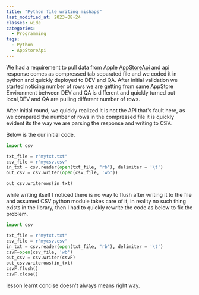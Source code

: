 ```yaml
---
title: "Python file writing mishaps"
last_modified_at: 2023-08-24
classes: wide
categories:
  - Programming
tags:
  - Python
  - AppStoreApi
---
```


We had a requirement to pull data from Apple [AppStoreApi](https://developer.apple.com/documentation/appstoreconnectapi) and api response comes as compressed tab separated file and we coded it in python and quickly deployed to DEV and QA. After initial validation we started noticing number of rows we are getting from same AppStore Environment between DEV and QA is different and   quickly turned out local,DEV and QA are pulling different number of rows.

After initial round, we quickly realized it is not the API that's fault here, as we compared the number of rows in the compressed file it is quickly evident its the way we are parsing the response and writing to CSV.

Below is the our initial code.
```python
import csv

txt_file = r"mytxt.txt"
csv_file = r"mycsv.csv"
in_txt = csv.reader(open(txt_file, "rb"), delimiter = '\t')
out_csv = csv.writer(open(csv_file, 'wb'))

out_csv.writerows(in_txt)
```
while writing itself I noticed there is no way to flush after writing it to the file and assumed CSV python module takes care of it, in reality no such thing exists in the library, then I had to quickly rewrite the code as below to fix the problem.

```python
import csv

txt_file = r"mytxt.txt"
csv_file = r"mycsv.csv"
in_txt = csv.reader(open(txt_file, "rb"), delimiter = '\t')
csvF=open(csv_file, 'wb')
out_csv = csv.writer(csvF)
out_csv.writerows(in_txt)
csvF.flush()
csvF.close()
```
lesson learnt concise doesn't always means right way.